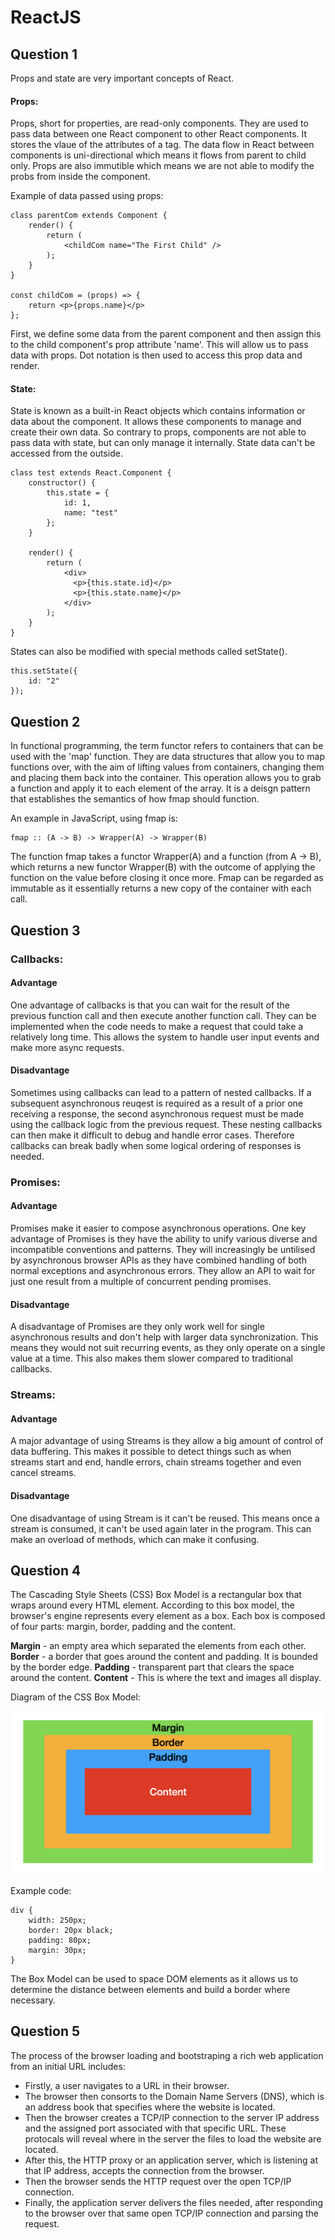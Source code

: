 # ReactJS #

## Question 1 ##
Props and state are very important concepts of React. 


#### Props: ####
Props, short for properties, are read-only components. They are used to pass data between one React component to other React components. It stores the vlaue of the attributes of a tag. The data flow in React between components is uni-directional which means it flows from parent to child only. Props are also immutible which means we are not able to modify the probs from inside the component. 

Example of data passed using props:

```
class parentCom extends Component {
    render() {
        return (
            <childCom name="The First Child" />
        );
    }
}

const childCom = (props) => {
    return <p>{props.name}</p>
};

```

First, we define some data from the parent component and then assign this to the child component's prop attribute 'name'. This will allow us to pass data with props. Dot notation is then used to access this prop data and render.


#### State: ####
State is known as a built-in React objects which contains information or data about the component. It allows these components to manage and create their own data. So contrary to props, components are not able to pass data with state, but can only manage it internally. State data can't be accessed from the outside.

```
class test extends React.Component {    
    constructor() {    
        this.state = {      
            id: 1,      
            name: "test"    
        };  
    }    
    
    render() {    
        return (      
            <div>        
              <p>{this.state.id}</p>        
              <p>{this.state.name}</p>      
            </div>    
        );  
    }
}

```

States can also be modified with special methods called setState().

```
this.setState({        
    id: "2"
});

```


## Question 2 ##
In functional programming, the term functor refers to containers that can be used with the 'map' function. They are data structures that allow you to map functions over, with the aim of lifting values from containers, changing them and placing them back into the container. This operation allows you to grab a function and apply it to each element of the array. It is a deisgn pattern that establishes the semantics of how fmap should function. 

An example in JavaScript, using fmap is:
```
fmap :: (A -> B) -> Wrapper(A) -> Wrapper(B)

```

The function fmap takes a functor Wrapper(A) and a function (from A -> B), which returns a new functor Wrapper(B) with the outcome of applying the function on the value before closing it once more. Fmap can be regarded as immutable as it essentially returns a new copy of the container with each call.


## Question 3 ##
### Callbacks: ###
#### Advantage ####
One advantage of callbacks is that you can wait for the result of the previous function call and then execute another function call. They can be implemented when the code needs to make a request that could take a relatively long time. This allows the system to handle user input events and make more async requests.

#### Disadvantage ####
Sometimes using callbacks can lead to a pattern of nested callbacks. If a subsequent asynchronous reuqest is required as a result of a prior one receiving a response, the second asynchronous request must be made using the callback logic from the previous request. These nesting callbacks can then make it difficult to debug and handle error cases. Therefore callbacks can break badly when some logical ordering of responses is needed.



### Promises: ###
#### Advantage ####
Promises make it easier to compose asynchronous operations. One key advantage of Promises is they have the ability to unify various diverse and incompatible conventions and patterns. They will increasingly be untilised by asynchronous browser APIs as they have combined handling of both normal exceptions and asynchronous errors. They allow an API to wait for just one result from a multiple of concurrent pending promises.

#### Disadvantage ####
A disadvantage of Promises are they only work well for single asynchronous results and don't help with larger data synchronization. This means they would not suit recurring events, as they only operate on a single value at a time. This also makes them slower compared to traditional callbacks.



### Streams: ###
#### Advantage ####
A major advantage of using Streams is they allow a big amount of control of data buffering. This makes it possible to detect things such as when streams start and end, handle errors, chain streams together and even cancel streams.

#### Disadvantage ####
One disadvantage of using Stream is it can't be reused. This means once a stream is consumed, it can't be used again later in the program. This can make an overload of methods, which can make it confusing.



## Question 4 ##
The Cascading Style Sheets (CSS) Box Model is a rectangular box that wraps around every HTML element. According to this box model, the browser's engine represents every element as a box. Each box is composed of four parts: margin, border, padding and the content.

**Margin** - an empty area which separated the elements from each other.
**Border** - a border that goes around the content and padding. It is bounded by the border edge.
**Padding** - transparent part that clears the space around the content.
**Content** - This is where the text and images all display.

Diagram of the CSS Box Model:

![BoxModel](boxmodel.png)

Example code:
```
div {
    width: 250px;
    border: 20px black;
    padding: 80px;
    margin: 30px;
}

```

The Box Model can be used to space DOM elements as it allows us to determine the distance between elements and build a border where necessary.



## Question 5 ##
The process of the browser loading and bootstraping a rich web application from an initial URL includes:

- Firstly, a user navigates to a URL in their browser. 
- The browser then consorts to the Domain Name Servers (DNS), which is an address book that specifies where the website is located.
- Then the browser creates a TCP/IP connection to the server IP address and the assigned port associated with that specific URL. These protocals will reveal where in the server the files to load the website are located.
- After this, the HTTP proxy or an application server, which is listening at that IP address, accepts the connection from the browser.
- Then the browser sends the HTTP request over the open TCP/IP connection.
- Finally, the application server delivers the files needed, after responding to the browser over that same open TCP/IP connection and parsing the request.